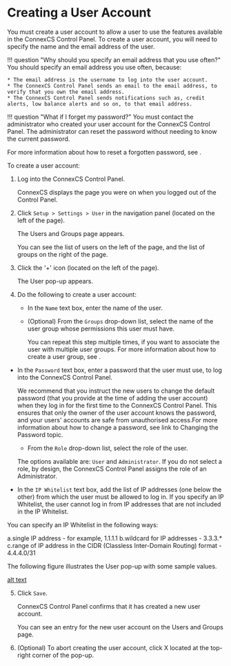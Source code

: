 # Creating a User Account 

You must create a user account to allow a user to use the features available in the ConnexCS Control Panel. To create a user account, you will need to specify the name and the email address of the user.

!!! question "Why should you specify an email address that you use often?" 
    You should specify an email address you use often, because:
    
    * The email address is the username to log into the user account.
    * The ConnexCS Control Panel sends an email to the email address, to verify that you own the email address.
    * The ConnexCS Control Panel sends notifications such as, credit alerts, low balance alerts and so on, to that email address. 

!!! question "What if I forget my password?" 
    You must contact the administrator who created your user account for the ConnexCS Control Panel. The administrator can reset the password without needing to know the current password.
    
For more information about how to reset a forgotten password, see <link to Change Password by administrator>.

To create a user account:

1.  Log into the ConnexCS Control Panel.
	 
    ConnexCS displays the page you were on when you logged out of the Control Panel.
    
2.  Click `Setup > Settings > User` in the navigation panel (located on the left of the page).
    
    The Users and Groups page appears.
    
    You can see the list of users on the left of the page, and the list of groups on the right of the page. 
    
3.  Click the '+' icon (located on the left of the page).
    
    The User pop-up appears.
    
4.  Do the following to create a user account:
    
    * In the `Name` text box, enter the name of the user.
       
    * 	(Optional) From the `Groups` drop-down list, select the name of the user group whose permissions this user must have.
    
    	You can repeat this step multiple times, if you want to associate the user with multiple user groups. For more information about how to create a user group, see <link to user group topic>.
	
*	In the `Password` text box, enter a password that the user must use, to log into the ConnexCS Control Panel.
	
	We recommend that you instruct the new users to change the default password (that you provide at the time of adding the user account) when they log in for the first time to the ConnexCS Control Panel. This ensures that only the owner of the user account knows the password, and your users' accounts are safe from unauthorised access.For more information about how to change a password, see link to Changing the Password topic. 
	
    * 	From the `Role` drop-down list, select the role of the user.
    	
	The options available are: `User` and `Administrator`. If you do not select a role, by design, the ConnexCS Control Panel assigns the role of an Administrator. 

   *	In the `IP Whitelist` text box, add the list of IP addresses (one below the other) from which the user must be allowed to log in.
   	If you specify an IP Whitelist, the user cannot log in from IP addresses that are not included in the IP Whitelist.
		
You can specify an IP Whitelist in the following ways:
         
a.single IP address - for example, 1.1.1.1
b.wildcard for IP addresses  - 3.3.3.*
c.range of IP address in the CIDR (Classless Inter-Domain Routing) format - 4.4.4.0/31

The following figure illustrates the User pop-up with some sample values.
       
[alt text][user-popup]
       
5.	Click `Save`.
	
	ConnexCS Control Panel confirms that it has created a new user account.
	
	You can see an entry for the new user account on the Users and Groups page.
    
6.	(Optional) To abort creating the user account, click X located at the top-right corner of the pop-up.

[user-popup]: /setup/img/user-popup.png "user-popup"
